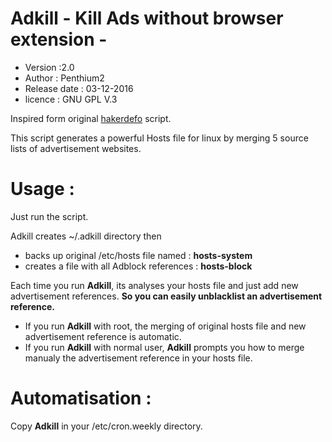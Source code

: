 # Adkill - Kill Ads without browser extension -
- Version :2.0
- Author : Penthium2
- Release date : 03-12-2016
- licence : GNU GPL V.3

Inspired form original [hakerdefo] script.

This script generates a powerful Hosts file for linux by merging 5 source lists of advertisement websites.

# Usage :
Just run the script.

Adkill creates ~/.adkill directory then
- backs up original /etc/hosts file named : **hosts-system**
- creates a file with all Adblock references : **hosts-block**

Each time you run **Adkill**, its analyses your hosts file and just add new advertisement references. 
**So you can easily unblacklist an advertisement reference.**

- If you run **Adkill** with root, the merging of original hosts file and new advertisement reference is automatic.
- If you run **Adkill** with normal user, **Adkill** prompts you how to merge manualy the advertisement reference in your hosts file.

# Automatisation :
Copy **Adkill** in your /etc/cron.weekly directory.


[hakerdefo]: <http://vsido.org/index.php?topic=757.0>

